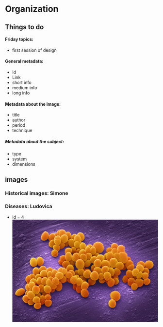 # Organization
## Things to do
#### Friday topics:
*	first session of design

#### General metadata:
* Id
* Link
* short info
* medium info
* long info

#### Metadata about the image:
*	title
*	author 
*	period 
*	technique

##### Metadata about the subject:
*	type 
*	system 
*	dimensions

## images
### Historical images: Simone
### Diseases: Ludovica
* Id = 4
![picture 4](pics/pic-4.jpeg)
